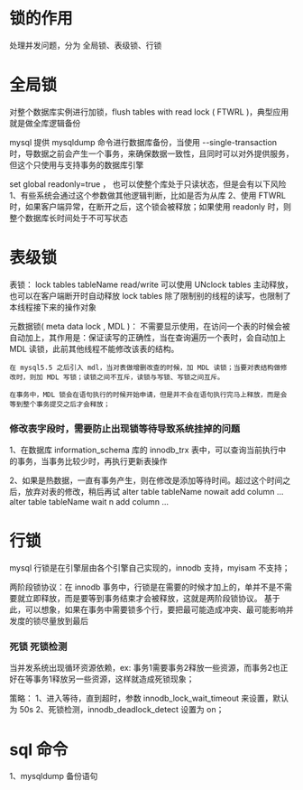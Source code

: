 # 锁的作用
  
  处理并发问题，分为 全局锁、表级锁、行锁


# 全局锁
  对整个数据库实例进行加锁，flush tables with read lock ( FTWRL )，典型应用就是做全库逻辑备份

    
  mysql 提供 mysqldump 命令进行数据库备份，当使用 --single-transaction 时，导数据之前会产生一个事务，来确保数据一致性，且同时可以对外提供服务，但这个只使用与支持事务的数据库引擎


  set global readonly=true ， 也可以使整个库处于只读状态，但是会有以下风险
    1、有些系统会通过这个参数做其他逻辑判断，比如是否为从库
    2、使用 FTWRL 时，如果客户端异常，在断开之后，这个锁会被释放；如果使用 readonly 时，则整个数据库长时间处于不可写状态



# 表级锁
  
  表锁： lock tables tableName read/write
    可以使用 UNclock tables 主动释放，也可以在客户端断开时自动释放
    lock tables 除了限制别的线程的读写，也限制了本线程接下来的操作对象

  元数据锁( meta data lock , MDL )：
    不需要显示使用，在访问一个表的时候会被自动加上，其作用是：保证读写的正确性，当在查询遍历一个表时，会自动加上 MDL 读锁，此前其他线程不能修改该表的结构。

    在 mysql5.5 之后引入 mdl，当对表做增删改查的时候，加 MDL 读锁；当要对表结构做修改时，则加 MDL 写锁；读锁之间不互斥，读锁与写锁、写锁之间互斥。

    在事务中，MDL 锁会在语句执行的时候开始申请，但是并不会在语句执行完马上释放，而是会等到整个事务提交之后才会释放；



### 修改表字段时，需要防止出现锁等待导致系统挂掉的问题

  1、在数据库 information_schema 库的 innodb_trx 表中，可以查询当前执行中的事务，当事务比较少时，再执行更新表操作

  2、如果是热数据，一直有事务产生，则在修改是添加等待时间。超过这个时间之后，放弃对表的修改，稍后再试
     alter table tableName nowait add column ...
     alter table tableName wait n add column ...


# 行锁
  mysql 行锁是在引擎层由各个引擎自己实现的，innodb 支持，myisam 不支持；

  两阶段锁协议：在 innodb 事务中，行锁是在需要的时候才加上的，单并不是不需要就立即释放，而是要等到事务结束才会被释放，这就是两阶段锁协议。
  基于此，可以想象，如果在事务中需要锁多个行，要把最可能造成冲突、最可能影响并发度的锁尽量放到最后


### 死锁 死锁检测

  当并发系统出现循环资源依赖，ex: 事务1需要事务2释放一些资源，而事务2也正好在等事务1释放另一些资源，这样就造成死锁现象；


  策略：
    1、进入等待，直到超时，参数 innodb_lock_wait_timeout 来设置，默认为 50s
    2、死锁检测，innodb_deadlock_detect 设置为 on；












# sql 命令
  1、mysqldump 备份语句




